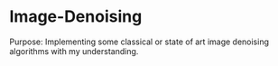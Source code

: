 # Image-Denoising
Purpose: Implementing some classical or state of art image denoising algorithms with my understanding.
